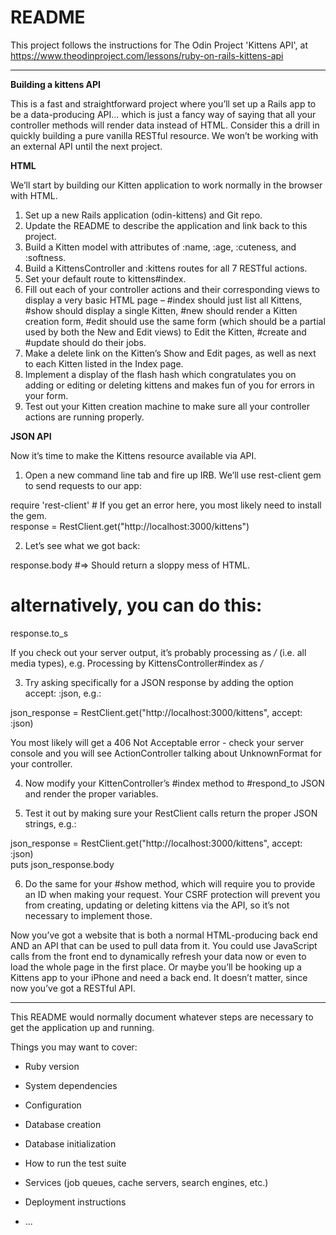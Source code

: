 # README

This project follows the instructions for The Odin Project 'Kittens API', at https://www.theodinproject.com/lessons/ruby-on-rails-kittens-api

------------------

**Building a kittens API**

This is a fast and straightforward project where you’ll set up a Rails app to be a data-producing API… which is just a fancy way of saying that all your controller methods will render data instead of HTML. Consider this a drill in quickly building a pure vanilla RESTful resource. We won’t be working with an external API until the next project.

**HTML**  

We’ll start by building our Kitten application to work normally in the browser with HTML.  

1. Set up a new Rails application (odin-kittens) and Git repo.  
2. Update the README to describe the application and link back to this project.  
3. Build a Kitten model with attributes of :name, :age, :cuteness, and :softness.  
4. Build a KittensController and :kittens routes for all 7 RESTful actions.  
5. Set your default route to kittens#index.  
6. Fill out each of your controller actions and their corresponding views to display a very basic HTML page – #index should just list all Kittens, #show should display a single Kitten, #new should render a Kitten creation form, #edit should use the same form (which should be a partial used by both the New and Edit views) to Edit the Kitten, #create and #update should do their jobs.  
7. Make a delete link on the Kitten’s Show and Edit pages, as well as next to each Kitten listed in the Index page.  
8. Implement a display of the flash hash which congratulates you on adding or editing or deleting kittens and makes fun of you for errors in your form.  
9. Test out your Kitten creation machine to make sure all your controller actions are running properly.  

**JSON API**  

Now it’s time to make the Kittens resource available via API.  

1. Open a new command line tab and fire up IRB. We’ll use rest-client gem to send requests to our app:

require 'rest-client' # If you get an error here, you most likely need to install the gem.  
response = RestClient.get("http://localhost:3000/kittens")  

2. Let’s see what we got back:  

response.body #=> Should return a sloppy mess of HTML.  
# alternatively, you can do this:
response.to_s  

If you check out your server output, it’s probably processing as */* (i.e. all media types), e.g. Processing by KittensController#index as */*

3. Try asking specifically for a JSON response by adding the option accept: :json, e.g.:  

json_response = RestClient.get("http://localhost:3000/kittens", accept: :json)  

You most likely will get a 406 Not Acceptable error - check your server console and you will see ActionController talking about UnknownFormat for your controller.  

4. Now modify your KittenController’s #index method to #respond_to JSON and render the proper variables.  

5. Test it out by making sure your RestClient calls return the proper JSON strings, e.g.:  

json_response = RestClient.get("http://localhost:3000/kittens", accept: :json)  
puts json_response.body  

6. Do the same for your #show method, which will require you to provide an ID when making your request. Your CSRF protection will prevent you from creating, updating or deleting kittens via the API, so it’s not necessary to implement those.  

Now you’ve got a website that is both a normal HTML-producing back end AND an API that can be used to pull data from it. You could use JavaScript calls from the front end to dynamically refresh your data now or even to load the whole page in the first place. Or maybe you’ll be hooking up a Kittens app to your iPhone and need a back end. It doesn’t matter, since now you’ve got a RESTful API.

---------------------  

This README would normally document whatever steps are necessary to get the
application up and running.

Things you may want to cover:

* Ruby version

* System dependencies

* Configuration

* Database creation

* Database initialization

* How to run the test suite

* Services (job queues, cache servers, search engines, etc.)

* Deployment instructions

* ...
